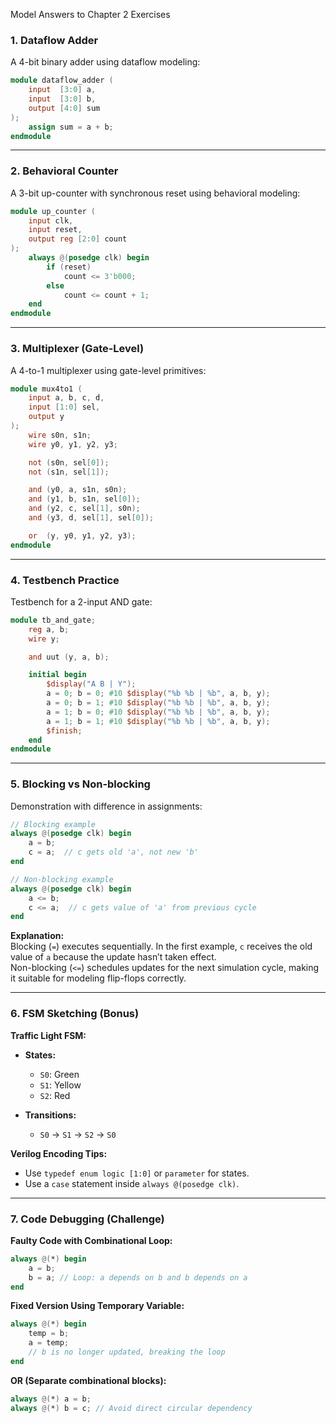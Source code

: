 Model Answers to Chapter 2 Exercises

### 1. **Dataflow Adder**
A 4-bit binary adder using dataflow modeling:

```verilog
module dataflow_adder (
    input  [3:0] a,
    input  [3:0] b,
    output [4:0] sum
);
    assign sum = a + b;
endmodule
```

---

### 2. **Behavioral Counter**
A 3-bit up-counter with synchronous reset using behavioral modeling:

```verilog
module up_counter (
    input clk,
    input reset,
    output reg [2:0] count
);
    always @(posedge clk) begin
        if (reset)
            count <= 3'b000;
        else
            count <= count + 1;
    end
endmodule
```

---

### 3. **Multiplexer (Gate-Level)**
A 4-to-1 multiplexer using gate-level primitives:

```verilog
module mux4to1 (
    input a, b, c, d,
    input [1:0] sel,
    output y
);
    wire s0n, s1n;
    wire y0, y1, y2, y3;

    not (s0n, sel[0]);
    not (s1n, sel[1]);

    and (y0, a, s1n, s0n);
    and (y1, b, s1n, sel[0]);
    and (y2, c, sel[1], s0n);
    and (y3, d, sel[1], sel[0]);

    or  (y, y0, y1, y2, y3);
endmodule
```

---

### 4. **Testbench Practice**
Testbench for a 2-input AND gate:

```verilog
module tb_and_gate;
    reg a, b;
    wire y;

    and uut (y, a, b);

    initial begin
        $display("A B | Y");
        a = 0; b = 0; #10 $display("%b %b | %b", a, b, y);
        a = 0; b = 1; #10 $display("%b %b | %b", a, b, y);
        a = 1; b = 0; #10 $display("%b %b | %b", a, b, y);
        a = 1; b = 1; #10 $display("%b %b | %b", a, b, y);
        $finish;
    end
endmodule
```

---

### 5. **Blocking vs Non-blocking**
Demonstration with difference in assignments:

```verilog
// Blocking example
always @(posedge clk) begin
    a = b;
    c = a;  // c gets old 'a', not new 'b'
end

// Non-blocking example
always @(posedge clk) begin
    a <= b;
    c <= a;  // c gets value of 'a' from previous cycle
end
```

**Explanation:**  
Blocking (`=`) executes sequentially. In the first example, `c` receives the old value of `a` because the update hasn’t taken effect.  
Non-blocking (`<=`) schedules updates for the next simulation cycle, making it suitable for modeling flip-flops correctly.

---

### 6. **FSM Sketching (Bonus)**
**Traffic Light FSM:**

- **States:**
  - `S0`: Green
  - `S1`: Yellow
  - `S2`: Red

- **Transitions:**
  - `S0` → `S1` → `S2` → `S0`

**Verilog Encoding Tips:**
- Use `typedef enum logic [1:0]` or `parameter` for states.
- Use a `case` statement inside `always @(posedge clk)`.

---

### 7. **Code Debugging (Challenge)**

**Faulty Code with Combinational Loop:**
```verilog
always @(*) begin
    a = b;
    b = a; // Loop: a depends on b and b depends on a
end
```

**Fixed Version Using Temporary Variable:**
```verilog
always @(*) begin
    temp = b;
    a = temp;
    // b is no longer updated, breaking the loop
end
```

**OR (Separate combinational blocks):**
```verilog
always @(*) a = b;
always @(*) b = c; // Avoid direct circular dependency
```

